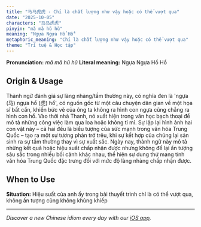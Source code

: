 ```yaml
---
title: "马马虎虎 - Chỉ là chất lượng như vậy hoặc có thể vượt qua"
date: "2025-10-05"
characters: "马马虎虎"
pinyin: "mǎ mǎ hǔ hǔ"
meaning: "Ngựa Ngựa Hổ Hổ"
metaphoric_meaning: "Chỉ là chất lượng như vậy hoặc có thể vượt qua"
theme: "Trí tuệ & Học tập"
---
```


**Pronunciation:** *mǎ mǎ hǔ hǔ*
**Literal meaning:** Ngựa Ngựa Hổ Hổ

## Origin & Usage

Thành ngữ đánh giá sự làng nhàng/tầm thường này, có nghĩa đen là 'ngựa (马) ngựa hổ (虎) hổ', có nguồn gốc từ một câu chuyện dân gian về một họa sĩ bất cẩn, khiến bức vẽ của ông ta không ra hình con ngựa cũng chẳng ra hình con hổ. Vào thời nhà Thanh, nó xuất hiện trong văn học bạch thoại để mô tả những công việc làm qua loa hoặc không tỉ mỉ. Sự lặp lại hình ảnh hai con vật này – cả hai đều là biểu tượng của sức mạnh trong văn hóa Trung Quốc – tạo ra một sự tương phản trớ trêu, khi sự kết hợp của chúng lại sản sinh ra sự tầm thường thay vì sự xuất sắc. Ngày nay, thành ngữ này mô tả những kết quả hoặc hiệu suất chấp nhận được nhưng không để lại ấn tượng sâu sắc trong nhiều bối cảnh khác nhau, thể hiện sự dung thứ mang tính văn hóa Trung Quốc đặc trưng đối với mức độ làng nhàng chấp nhận được.

## When to Use

**Situation:** Hiệu suất của anh ấy trong bài thuyết trình chỉ là có thể vượt qua, không ấn tượng cũng không khủng khiếp

---

*Discover a new Chinese idiom every day with our [iOS app](https://apps.apple.com/us/app/daily-chinese-idioms/id6740611324).*
